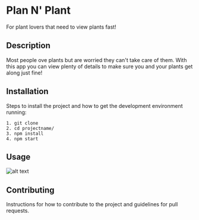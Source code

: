 # Plan N' Plant

For plant lovers that need to view plants fast!

## Description

Most people ove plants but are worried they can't take care of them. 
With this app you can view plenty of details to make sure you and your plants get along just fine!

## Installation

Steps to install the project and how to get the development environment running:

```
1. git clone 
2. cd projectname/
3. npm install
4. npm start

```

## Usage

![alt text]()

## Contributing

Instructions for how to contribute to the project and guidelines for pull requests.
